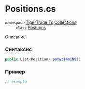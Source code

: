 
# Positions.cs
`namespace` [TigerTrade.Tc](../../../../TigerTrade.Tc.md).[Collections](../../../../TigerTrade.Tc/Collections.md)  
&nbsp;&nbsp;&nbsp;&nbsp;&nbsp;&nbsp;&nbsp;&nbsp;&nbsp;`class` [Positions](../../Positions.cs.md)

Описание

### Синтаксис
```csharp
public List<Position> pnYwtI4miN9()
```


### Пример  
```csharp
// example
```
                    
                    
